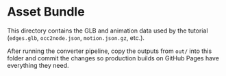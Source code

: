 # Asset Bundle

This directory contains the GLB and animation data used by the tutorial (`edges.glb`, `occ2node.json`, `motion.json.gz`, etc.).

After running the converter pipeline, copy the outputs from `out/` into this folder and commit the changes so production builds on GitHub Pages have everything they need.

